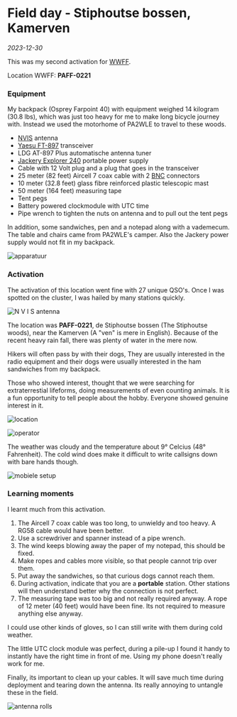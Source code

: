 Field day - Stiphoutse bossen, Kamerven
=======================================

_2023-12-30_

This was my second activation for [WWFF](https://wwff.co/).

Location WWFF: **PAFF-0221**

### Equipment

My backpack (Osprey Farpoint 40) with equipment weighed 14 kilogram (30.8 lbs), which was just too heavy for me to make long bicycle journey with. Instead we used the motorhome of PA2WLE to travel to these woods.

*   [NVIS](https://en.wikipedia.org/wiki/Near_vertical_incidence_skywave) antenna
*   [Yaesu FT-897](https://www.rigpix.com/yaesu/ft897.htm) transceiver
*   LDG AT-897 Plus automatische antenna tuner
*   [Jackery Explorer 240](https://www.jackery.com/products/explorer-240-portable-power-station) portable power supply
*   Cable with 12 Volt plug and a plug that goes in the transceiver
*   25 meter (82 feet) Aircell 7 coax cable with 2 [BNC](https://nl.wikipedia.org/wiki/BNC-connector) connectors
*   10 meter (32.8 feet) glass fibre reinforced plastic telescopic mast
*   50 meter (164 feet) measuring tape
*   Tent pegs
*   Battery powered clockmodule with UTC time
*   Pipe wrench to tighten the nuts on antenna and to pull out the tent pegs

In addition, some sandwiches, pen and a notepad along with a vademecum. The table and chairs came from PA2WLE's camper. Also the Jackery power supply would not fit in my backpack.

![apparatuur](/images/radio/velddagen/2023-12-30/wwff-2023-12-30-equipment)  
  

### Activation

The activation of this location went fine with 27 unique QSO's. Once I was spotted on the cluster, I was hailed by many stations quickly.

![N V I S antenna](/images/radio/velddagen/2023-12-30/wwff-2023-12-30-antenna)

The location was **PAFF-0221**, de Stiphoutse bossen (The Stiphoutse woods), near the Kamerven (A "ven" is mere in English). Because of the recent heavy rain fall, there was plenty of water in the mere now.

Hikers will often pass by with their dogs, They are usually interested in the radio equipment and their dogs were usually interested in the ham sandwiches from my backpack.

Those who showed interest, thought that we were searching for extraterrestial lifeforms, doing measurements of even counting animals. It is a fun opportunity to tell people about the hobby. Everyone showed genuine interest in it.

![location](/images/radio/velddagen/2023-12-30/wwff-2023-12-30-location)

![operator](/images/radio/velddagen/2023-12-30/wwff-2023-12-30-operator)

The weather was cloudy and the temperature about 9° Celcius (48° Fahrenheit). The cold wind does make it difficult to write callsigns down with bare hands though.

![mobiele setup](/images/radio/velddagen/2023-12-30/wwff-2023-12-30-setup)
  

### Learning moments

I learnt much from this activation.

1.  The Aircell 7 coax cable was too long, to unwieldy and too heavy. A RG58 cable would have been better.
2.  Use a screwdriver and spanner instead of a pipe wrench.
3.  The wind keeps blowing away the paper of my notepad, this should be fixed.
4.  Make ropes and cables more visible, so that people cannot trip over them.
5.  Put away the sandwiches, so that curious dogs cannot reach them.
6.  During activation, indicate that you are a **portable** station. Other stations will then understand better why the connection is not perfect.
7.  The measuring tape was too big and not really required anyway. A rope of 12 meter (40 feet) would have been fine. Its not required to measure anything else anyway.

I could use other kinds of gloves, so I can still write with them during cold weather.

The little UTC clock module was perfect, during a pile-up I found it handy to instantly have the right time in front of me. Using my phone doesn't really work for me.

Finally, its important to clean up your cables. It will save much time during deployment and tearing down the antenna. Its really annoying to untangle these in the field.

![antenna rolls](/images/radio/velddagen/2023-12-30/wwff-2023-12-30-antenna-roll)